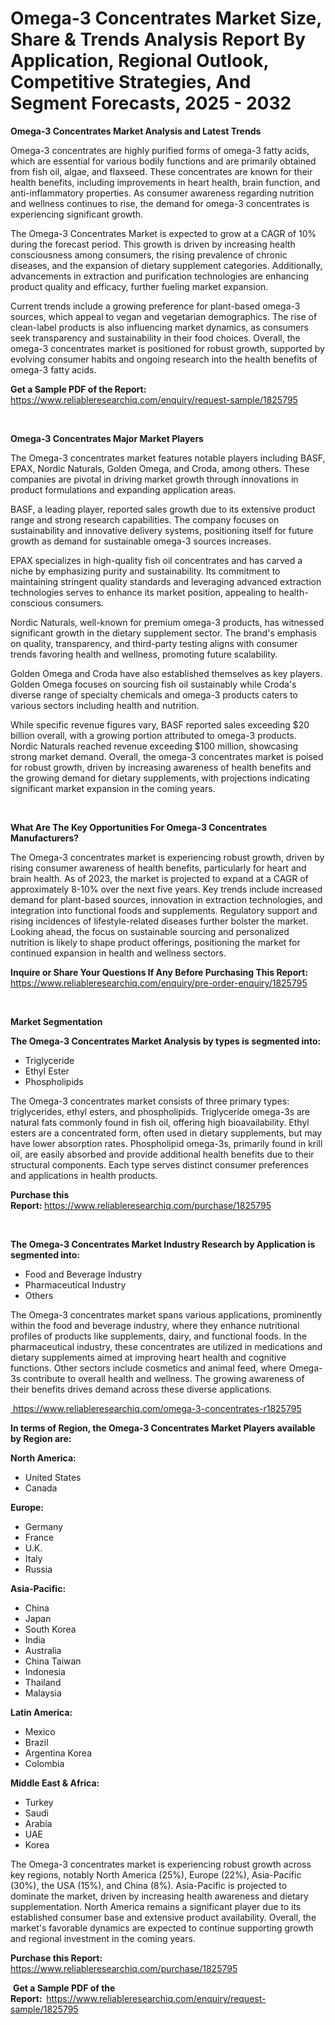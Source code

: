 <p><h1>Omega-3 Concentrates Market Size, Share & Trends Analysis Report By Application, Regional Outlook, Competitive Strategies, And Segment Forecasts, 2025 - 2032</h1></p><p><strong>Omega-3 Concentrates Market Analysis and Latest Trends</strong></p>
<p><p>Omega-3 concentrates are highly purified forms of omega-3 fatty acids, which are essential for various bodily functions and are primarily obtained from fish oil, algae, and flaxseed. These concentrates are known for their health benefits, including improvements in heart health, brain function, and anti-inflammatory properties. As consumer awareness regarding nutrition and wellness continues to rise, the demand for omega-3 concentrates is experiencing significant growth.</p><p>The Omega-3 Concentrates Market is expected to grow at a CAGR of 10% during the forecast period. This growth is driven by increasing health consciousness among consumers, the rising prevalence of chronic diseases, and the expansion of dietary supplement categories. Additionally, advancements in extraction and purification technologies are enhancing product quality and efficacy, further fueling market expansion.</p><p>Current trends include a growing preference for plant-based omega-3 sources, which appeal to vegan and vegetarian demographics. The rise of clean-label products is also influencing market dynamics, as consumers seek transparency and sustainability in their food choices. Overall, the omega-3 concentrates market is positioned for robust growth, supported by evolving consumer habits and ongoing research into the health benefits of omega-3 fatty acids.</p></p>
<p><strong>Get a Sample PDF of the Report:&nbsp;</strong> <a href="https://www.reliableresearchiq.com/enquiry/request-sample/1825795?utm_campaign=3215&utm_medium=2&utm_source=Github&utm_content=ia&utm_term=19042025&utm_id=omega-3-concentrates">https://www.reliableresearchiq.com/enquiry/request-sample/1825795</a></p>
<p>&nbsp;</p>
<p><strong>Omega-3 Concentrates Major Market Players</strong></p>
<p><p>The Omega-3 concentrates market features notable players including BASF, EPAX, Nordic Naturals, Golden Omega, and Croda, among others. These companies are pivotal in driving market growth through innovations in product formulations and expanding application areas.</p><p>BASF, a leading player, reported sales growth due to its extensive product range and strong research capabilities. The company focuses on sustainability and innovative delivery systems, positioning itself for future growth as demand for sustainable omega-3 sources increases. </p><p>EPAX specializes in high-quality fish oil concentrates and has carved a niche by emphasizing purity and sustainability. Its commitment to maintaining stringent quality standards and leveraging advanced extraction technologies serves to enhance its market position, appealing to health-conscious consumers. </p><p>Nordic Naturals, well-known for premium omega-3 products, has witnessed significant growth in the dietary supplement sector. The brand's emphasis on quality, transparency, and third-party testing aligns with consumer trends favoring health and wellness, promoting future scalability. </p><p>Golden Omega and Croda have also established themselves as key players. Golden Omega focuses on sourcing fish oil sustainably while Croda's diverse range of specialty chemicals and omega-3 products caters to various sectors including health and nutrition.</p><p>While specific revenue figures vary, BASF reported sales exceeding $20 billion overall, with a growing portion attributed to omega-3 products. Nordic Naturals reached revenue exceeding $100 million, showcasing strong market demand. Overall, the omega-3 concentrates market is poised for robust growth, driven by increasing awareness of health benefits and the growing demand for dietary supplements, with projections indicating significant market expansion in the coming years.</p></p>
<p>&nbsp;</p>
<p><strong>What Are The Key Opportunities For Omega-3 Concentrates Manufacturers?</strong></p>
<p><p>The Omega-3 concentrates market is experiencing robust growth, driven by rising consumer awareness of health benefits, particularly for heart and brain health. As of 2023, the market is projected to expand at a CAGR of approximately 8-10% over the next five years. Key trends include increased demand for plant-based sources, innovation in extraction technologies, and integration into functional foods and supplements. Regulatory support and rising incidences of lifestyle-related diseases further bolster the market. Looking ahead, the focus on sustainable sourcing and personalized nutrition is likely to shape product offerings, positioning the market for continued expansion in health and wellness sectors.</p></p>
<p><strong>Inquire or Share Your Questions If Any Before Purchasing This Report:</strong> <a href="https://www.reliableresearchiq.com/enquiry/pre-order-enquiry/1825795?utm_campaign=3215&utm_medium=2&utm_source=Github&utm_content=ia&utm_term=19042025&utm_id=omega-3-concentrates">https://www.reliableresearchiq.com/enquiry/pre-order-enquiry/1825795</a></p>
<p>&nbsp;</p>
<p><strong>Market Segmentation</strong></p>
<p><strong>The Omega-3 Concentrates Market Analysis by types is segmented into:</strong></p>
<p><ul><li>Triglyceride</li><li>Ethyl Ester</li><li>Phospholipids</li></ul></p>
<p><p>The Omega-3 concentrates market consists of three primary types: triglycerides, ethyl esters, and phospholipids. Triglyceride omega-3s are natural fats commonly found in fish oil, offering high bioavailability. Ethyl esters are a concentrated form, often used in dietary supplements, but may have lower absorption rates. Phospholipid omega-3s, primarily found in krill oil, are easily absorbed and provide additional health benefits due to their structural components. Each type serves distinct consumer preferences and applications in health products.</p></p>
<p><strong>Purchase this Report:&nbsp;</strong><a href="https://www.reliableresearchiq.com/purchase/1825795?utm_campaign=3215&utm_medium=2&utm_source=Github&utm_content=ia&utm_term=19042025&utm_id=omega-3-concentrates">https://www.reliableresearchiq.com/purchase/1825795</a></p>
<p>&nbsp;</p>
<p><strong>The Omega-3 Concentrates Market Industry Research by Application is segmented into:</strong></p>
<p><ul><li>Food and Beverage Industry</li><li>Pharmaceutical Industry</li><li>Others</li></ul></p>
<p><p>The Omega-3 concentrates market spans various applications, prominently within the food and beverage industry, where they enhance nutritional profiles of products like supplements, dairy, and functional foods. In the pharmaceutical industry, these concentrates are utilized in medications and dietary supplements aimed at improving heart health and cognitive functions. Other sectors include cosmetics and animal feed, where Omega-3s contribute to overall health and wellness. The growing awareness of their benefits drives demand across these diverse applications.</p></p>
<p><a href="https://www.reliableresearchiq.com/omega-3-concentrates-r1825795?utm_campaign=3215&utm_medium=2&utm_source=Github&utm_content=ia&utm_term=19042025&utm_id=omega-3-concentrates">&nbsp;https://www.reliableresearchiq.com/omega-3-concentrates-r1825795</a></p>
<p><strong>In terms of Region, the Omega-3 Concentrates Market Players available by Region are:</strong></p>
<p>
    <p> <strong> North America: </strong>
        <ul>
            <li>United States</li>
            <li>Canada</li>
        </ul>
        </p> 
    <p> <strong> Europe: </strong>
        <ul>
            <li>Germany</li>
            <li>France</li>
            <li>U.K.</li>
            <li>Italy</li>
            <li>Russia</li>
        </ul>
        </p> 
    <p> <strong> Asia-Pacific: </strong>
        <ul>
            <li>China</li>
            <li>Japan</li>
            <li>South Korea</li>
            <li>India</li>
            <li>Australia</li>
            <li>China Taiwan</li>
            <li>Indonesia</li>
            <li>Thailand</li>
            <li>Malaysia</li>
        </ul>
        </p> 
    <p> <strong> Latin America: </strong>
        <ul>
            <li>Mexico</li>
            <li>Brazil</li>
            <li>Argentina Korea</li>
            <li>Colombia</li>
        </ul>
        </p> 
    <p> <strong> Middle East & Africa: </strong>
        <ul>
            <li>Turkey</li>
            <li>Saudi</li>
            <li>Arabia</li>
            <li>UAE</li>
            <li>Korea</li>
        </ul>
    </p>
    </p>
<p><p>The Omega-3 concentrates market is experiencing robust growth across key regions, notably North America (25%), Europe (22%), Asia-Pacific (30%), the USA (15%), and China (8%). Asia-Pacific is projected to dominate the market, driven by increasing health awareness and dietary supplementation. North America remains a significant player due to its established consumer base and extensive product availability. Overall, the market's favorable dynamics are expected to continue supporting growth and regional investment in the coming years.</p></p>
<p><strong>Purchase this Report: </strong><a href="https://www.reliableresearchiq.com/purchase/1825795?utm_campaign=3215&utm_medium=2&utm_source=Github&utm_content=ia&utm_term=19042025&utm_id=omega-3-concentrates">https://www.reliableresearchiq.com/purchase/1825795</a></p>
<p>&nbsp;<strong>Get a Sample PDF of the Report:&nbsp;&nbsp;</strong><a href="https://www.reliableresearchiq.com/enquiry/request-sample/1825795?utm_campaign=3215&utm_medium=2&utm_source=Github&utm_content=ia&utm_term=19042025&utm_id=omega-3-concentrates">https://www.reliableresearchiq.com/enquiry/request-sample/1825795</a></p>
<p><strong></strong></p>
<p><p></p><p></p><p></p></p>